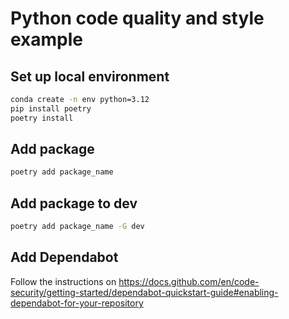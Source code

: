 # Python code quality and style example

## Set up local environment
```sh
conda create -n env python=3.12
pip install poetry
poetry install
```

## Add package
```sh
poetry add package_name
```

## Add package to dev
```sh
poetry add package_name -G dev
```

## Add Dependabot
Follow the instructions on https://docs.github.com/en/code-security/getting-started/dependabot-quickstart-guide#enabling-dependabot-for-your-repository
